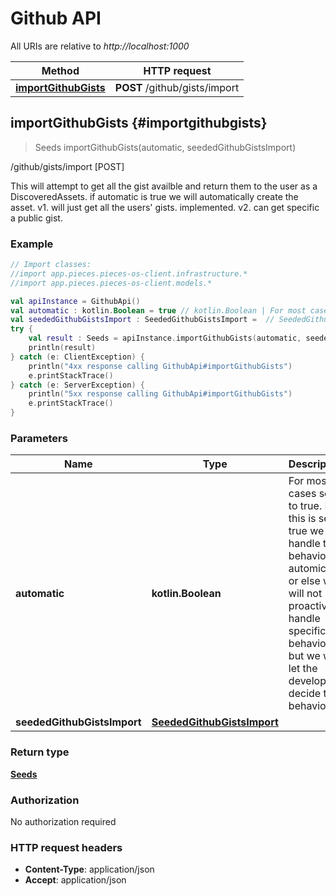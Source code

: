 # Github API

All URIs are relative to *http://localhost:1000*

Method | HTTP request
------------- | -------------
[**importGithubGists**](#importgithubgists) | **POST** /github/gists/import


## **importGithubGists** {#importgithubgists}
> Seeds importGithubGists(automatic, seededGithubGistsImport)

/github/gists/import [POST]

This will attempt to get all the gist availble and return them to the user as a DiscoveredAssets.  if automatic is true we will automatically create the asset.  v1. will just get all the users&#39; gists. implemented. v2. can get specific a public gist.

### Example
```kotlin
// Import classes:
//import app.pieces.pieces-os-client.infrastructure.*
//import app.pieces.pieces-os-client.models.*

val apiInstance = GithubApi()
val automatic : kotlin.Boolean = true // kotlin.Boolean | For most cases set to true. If this is set to true we will handle the behavior automically or else we will not proactively handle specific behavior but we will let the developer decide the behavior.
val seededGithubGistsImport : SeededGithubGistsImport =  // SeededGithubGistsImport | 
try {
    val result : Seeds = apiInstance.importGithubGists(automatic, seededGithubGistsImport)
    println(result)
} catch (e: ClientException) {
    println("4xx response calling GithubApi#importGithubGists")
    e.printStackTrace()
} catch (e: ServerException) {
    println("5xx response calling GithubApi#importGithubGists")
    e.printStackTrace()
}
```

### Parameters

Name | Type | Description  | Notes
------------- | ------------- | ------------- | -------------
 **automatic** | **kotlin.Boolean**| For most cases set to true. If this is set to true we will handle the behavior automically or else we will not proactively handle specific behavior but we will let the developer decide the behavior. | [optional] [default to true]
 **seededGithubGistsImport** | [**SeededGithubGistsImport**](../models/SeededGithubGistsImport)|  | [optional]

### Return type

[**Seeds**](../models/Seeds)

### Authorization

No authorization required

### HTTP request headers

 - **Content-Type**: application/json
 - **Accept**: application/json

